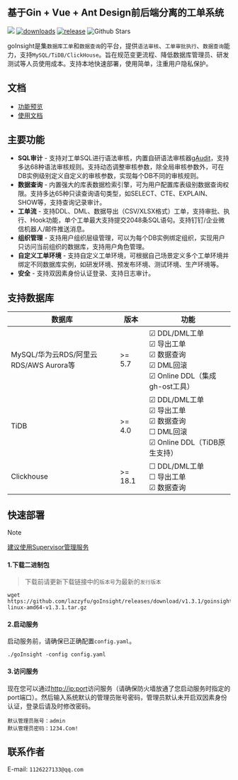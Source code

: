 ## 基于Gin + Vue + Ant Design前后端分离的工单系统
![](https://img.shields.io/static/v1?label=License&message=MIT&color=green&?style=flat-square)
[![downloads](https://img.shields.io/github/downloads/lazzyfu/goInsight/total.svg)](https://github.com/lazzyfu/goInsight/releases)
[![release](https://img.shields.io/github/v/release/lazzyfu/goInsight.svg)](https://github.com/lazzyfu/goInsight/releases)
<img alt="Github Stars" src="https://img.shields.io/github/stars/lazzyfu/goInsight?logo=github">

goInsight是集`数据库工单`和`数据查询`的平台，提供`语法审核`、`工单审批执行`、`数据查询`能力，支持`MySQL/TiDB/ClickHouse`。旨在规范变更流程、降低数据库管理员、研发测试等人员使用成本。支持本地快速部署，使用简单，注重用户隐私保护。

## 文档
- [功能预览](https://github.com/lazzyfu/goInsight/wiki/Feature-Preview)
- [使用文档](https://github.com/lazzyfu/goInsight/wiki)

## 主要功能
- **SQL审计** - 支持对工单SQL进行语法审核，内置自研语法审核器[gAudit](https://github.com/lazzyfu/gAudit)，支持多达68种语法审核规则。支持动态调整审核参数，除全局审核参数外，可在DB实例级别定义自定义的审核参数，实现每个DB不同的审核规则。
- **数据查询** - 内置强大的库表数据检索引擎，可为用户配置库表级别数据查询权限。支持多达65种只读查询语句类型，如SELECT、CTE、EXPLAIN、SHOW等，支持查询记录审计。
- **工单流** - 支持DDL、DML、数据导出（CSV/XLSX格式）工单，支持审批、执行、Hook功能，单个工单最大支持提交2048条SQL语句。支持钉钉/企业微信机器人/邮件推送消息。
- **组织管理** - 支持用户组织层级管理，可以为每个DB实例绑定组织，实现用户只访问当前组织的数据库，支持用户角色管理。
- **自定义工单环境** - 支持自定义工单环境，可根据自己场景定义多个工单环境并绑定不同数据库实例，如研发环境、预发布环境、测试环境、生产环境等。 
- **安全** - 支持双因素身份认证登录、支持日志审计。

## 支持数据库
| 数据库                               | 版本   | 功能                                                                                                                          |
| ------------------------------------ | ------ | ----------------------------------------------------------------------------------------------------------------------------- |
| MySQL/华为云RDS/阿里云RDS/AWS Aurora等 | >= 5.7  | &#9745; DDL/DML工单 <br> &#9745; 导出工单 <br> &#9745; 数据查询 <br> &#9745; DML回滚 <br> &#9745; Online DDL（集成gh-ost工具）     |
| TiDB                                 | >= 4.0  | &#9745; DDL/DML工单 <br> &#9745; 导出工单 <br> &#9745; 数据查询 <br> &#9744; DML回滚 <br> &#9745; Online DDL（TiDB原生支持） |
| Clickhouse                           | >= 18.1 | &#9744; DDL/DML工单 <br> &#9744; 导出工单 <br> &#9745; 数据查询                                              |

## 快速部署
> [!NOTE]
> [建议使用Supervisor管理服务](https://github.com/lazzyfu/goInsight/wiki/Service-Deployment)

#### 1.下载二进制包
> 下载前请更新下载链接中的`版本号`为最新的`发行版本`

```
wget https://github.com/lazzyfu/goInsight/releases/download/v1.3.1/goinsight-linux-amd64-v1.3.1.tar.gz
```

#### 2.启动服务

启动服务前，请确保已正确配置`config.yaml`。

```
./goInsight -config config.yaml
```

#### 3.访问服务

现在您可以通过<http://ip:port>访问服务（请确保防火墙放通了您启动服务时指定的port端口）。然后输入系统默认的管理员账号密码，管理员默认未开启双因素身份认证，登录后请及时修改密码。

```
默认管理员账号：admin
默认管理员密码：1234.Com!
```

## 联系作者

E-mail: `1126227133@qq.com`